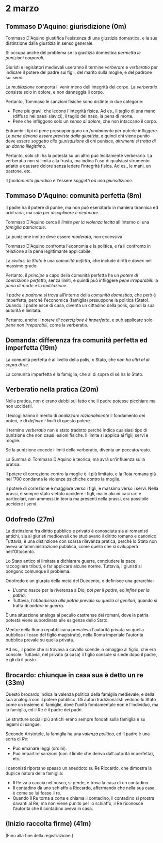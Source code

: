# 2 marzo

<!--vim: set spell spelllang=it :-->

## Tommaso D'Aquino: giurisdizione (0m)

Tommaso D'Aquino giustifica l'esistenza di una giustizia domestica, e la sua distinzione dalla giustizia in senso generale.

Si occupa anche del problema se la giustizia domestica *permetta le punizioni corporali*.

Giuristi e legislatori medievali useranno il termine *verberare* e *verberatio* per indicare il potere del padre sui figli, del marito sulla moglie, e del padrone sui servi.

La *mutilazione* comporta il venir meno dell'integrità del corpo.
La *verberatio* consiste solo in dolore, e non danneggia il corpo.

Pertanto, Tommaso le sanzioni fisiche sono distinte in due categorie:

* Pene più gravi, che ledono l'integrità fisica. Ad es., il taglio di una mano (diffuso nei paesi slavici), il taglio del naso, la pena di morte.
* Pene che infliggono solo un *senso di dolore*, che non intaccano il corpo.

Entrambi i tipi di pene presuppongono un *fondamento* per poterle infliggere.
Le *pene devono essere previste dalla giustizia*, e quindi chi viene punito deve essere *soggetto alla giurisdizione* di chi punisce, *altrimenti si tratta di un danno illegittimo*.

Pertanto, solo chi ha la potestà su un altro può lecitamente verberarlo.
La verberatio non si limita alla frusta, ma indica l'uso di qualsiasi strumento adatto a causare dolore senza ledere l'integrità fisica. Ad es., le mani, un bastone, etc.

Il *fondamento giuridico* è l'essere *soggetti ad una giurisdizione*.

## Tommaso D'Aquino: comunità perfetta (8m)

Il padre ha il potere di punire, ma non può esercitarlo in maniera tirannica ed arbitraria, ma *solo per disciplinare e rieducare*.

Tommaso D'Aquino cerca il *limite per la violenza lecita* all'interno di una *famiglia patriarcale*.

La punizione inoltre deve essere *moderata*, non eccessiva.

Tommaso D'Aquino confronta l'economia e la politica, e fa il confronto in relazione alla pena legittimante applicabile.

La *civitas, lo Stato* è una *comunità pefetta*, che include diritti e doveri nel massimo grado.

Pertanto, il *principe* a capo della comunità perfetta ha un *potere di coercizione perfetto*, senza limiti, e quindi può infliggere *pene irreparabili*: la *pena di morte* e la *mutilazione*.

Il *padre e padrone* si trova all'interno della *comunità domestica*, che però è imperfetta, perché l'economica (famiglia) presuppone la politica (Stato).
Quando il padre esce di casa, diventa un cittadino della polis, quindi la sua autorità è limitata.

Pertanto, anche il *potere di coercizione è imperfetto*, e può applicare solo *pene non irreparabili*, come la verberatio.

## Domanda: differenza fra comunità perfetta ed imperfetta (19m)

La comunità perfetta è al livello della polis, o Stato, che *non ha altri al di sopra di se*.

La comunità imperfetta è la famiglia, che al di sopra di sé ha lo Stato.

## Verberatio nella pratica (20m)

Nella pratica, non c'erano dubbi sul fatto che il padre potesse picchiare ma non ucciderli.

I teologi hanno il merito di *analizzare razionalmente* il fondamento dei poteri, e di *definire i limiti* di questo potere.

Il termine *verberatio* non è stato tradotto perché indica qualsiasi tipo di punizione che non causi lesioni fisiche.
Il limite si applica ai figli, servi e moglie.

Se la punizione eccede i limiti della verberatio, diventa un peccato/reato.

La Summa di Tommaso D'Aquino è teorica, ma avrà un'influenza sulla pratica.

Il potere di correzione contro la moglie è il più limitato, e la Rota romana già nel '700 condanna le violenze psichiche contro la moglie.

Il potere di correzione è maggiore verso i figli, e massimo verso i servi.
Nella prassi, è sempre stato vietato uccidere i figli, ma in alcuni casi rari e particolari, non ammessi in teoria ma presenti nella prassi, era possibile uccidere i servi.

## Odofredo (27m)

La distinzione fra diritto pubblico e privato è conosciuta sia ai romanisti antichi, sia ai giuristi medioevali che studiavano il diritto romano e canonico.
Tuttavia, è una distinzione con scarsa rilevanza pratica, perché lo Stato non aveva un'amministrazione pubblica, come quella che si svilupperà nell'Ottocento.

Lo Stato antico si limitata a dichiarare guerre, concludere la pace, raccogliere tributi, e far applicare alcune norme.
Tuttavia, i giuristi si pongono comunque il problema.

Odofredo è un giurata della metà del Duecento, e definisce una gerarchia:

* L'uomo nasce per la riverenza a Dio, *poi per il padre*, ed *infine per la patria*.
* Tuttavia, *l'obbedienza alla patria prevale su quella ai genitori*, quando si tratta di *andare in guerra*.

È una situazione analoga al peculio castrense dei romani, dove la patria potestà viene subordinata alle esigenze dello Stato.

Mentre nella Roma repubblicana prevaleva l'autorità privata su quella pubblica (il caso del figlio magistrato), nella Roma imperiale l'autorità pubblica prevale su quella privata.

Ad es., il padre che si trovava a cavallo scende in omaggio al figlio, che era console.
Tuttavia, nel privato (a casa) il figlio console si siede dopo il padre, e gli dà il posto.

## Brocardo: chiunque in casa sua è detto un re (33m)

Questo brocardo indica la valenza politica della famiglia medievale, e della sua analogia con il potere pubblico.
Gli autori tradizionalisti vedono lo Stato come un insieme di famiglie, dove l'unità fondamentale non è l'individuo, ma la famiglia, ed il Re è il padre dei padri.

Le strutture sociali più antichi erano sempre fondati sulla famiglia e su legami di sangue.

Secondo Aristotele, la famiglia ha una *valenza politica*, ed il padre è una sorta di *Re*:

* Può emanare leggi (ordini).
* Può impartire sanzioni (con il limite che deriva dall'autorità imperfetta), etc.

I canonisti riportano spesso un aneddoto su Re Riccardo, che dimostra la duplice natura della famiglia:

* Il Re va a caccia nel bosco, si perde, e trova la casa di un contadino.
* Il contadino dà uno schiaffo a Riccardo, affermando che nella sua casa, è come se lui fosse il re.
* Quando il Re torna a corte e chiama il contadino, il contadino si prostra davanti al Re, ma non viene punito per lo schiaffo, il Re riconosce l'autorità che il contadino aveva in casa.

## (Inizio raccolta firme) (41m)

(Fino alla fine della registrazione.)
